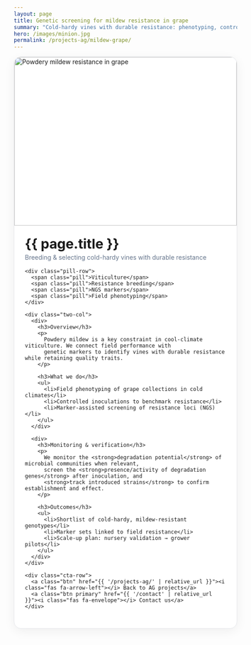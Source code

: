 ```yaml
---
layout: page
title: Genetic screening for mildew resistance in grape
summary: "Cold-hardy vines with durable resistance: phenotyping, controlled inoculation, and marker-assisted screening."
hero: /images/minion.jpg
permalink: /projects-ag/mildew-grape/
---
```


<div class="project-card">
  <div class="project-hero">
    <img src="{{ page.hero | default: '/images/minion.jpg' | relative_url }}" alt="Powdery mildew resistance in grape">
  </div>

  <div class="project-body">
    <h1 class="project-title">{{ page.title }}</h1>
    <p class="project-subtitle">Breeding & selecting cold-hardy vines with durable resistance</p>

    <div class="pill-row">
      <span class="pill">Viticulture</span>
      <span class="pill">Resistance breeding</span>
      <span class="pill">NGS markers</span>
      <span class="pill">Field phenotyping</span>
    </div>

    <div class="two-col">
      <div>
        <h3>Overview</h3>
        <p>
          Powdery mildew is a key constraint in cool-climate viticulture. We connect field performance with
          genetic markers to identify vines with durable resistance while retaining quality traits.
        </p>

        <h3>What we do</h3>
        <ul>
          <li>Field phenotyping of grape collections in cold climates</li>
          <li>Controlled inoculations to benchmark resistance</li>
          <li>Marker-assisted screening of resistance loci (NGS)</li>
        </ul>
      </div>

      <div>
        <h3>Monitoring & verification</h3>
        <p>
          We monitor the <strong>degradation potential</strong> of microbial communities when relevant,
          screen the <strong>presence/activity of degradation genes</strong> after inoculation, and
          <strong>track introduced strains</strong> to confirm establishment and effect.
        </p>

        <h3>Outcomes</h3>
        <ul>
          <li>Shortlist of cold-hardy, mildew-resistant genotypes</li>
          <li>Marker sets linked to field resistance</li>
          <li>Scale-up plan: nursery validation → grower pilots</li>
        </ul>
      </div>
    </div>

    <div class="cta-row">
      <a class="btn" href="{{ '/projects-ag/' | relative_url }}"><i class="fas fa-arrow-left"></i> Back to AG projects</a>
      <a class="btn primary" href="{{ '/contact' | relative_url }}"><i class="fas fa-envelope"></i> Contact us</a>
    </div>
  </div>
</div>

<style>
.project-card{
  max-width: 980px; margin: 0 auto 2.5rem; background:#fff;
  border:1px solid #e5e7eb; border-radius:16px; overflow:hidden;
  box-shadow: 0 6px 24px rgba(0,0,0,.06);
}
.project-hero img{ width:100%; height: 320px; object-fit: cover; display:block; }
.project-body{ padding: 1.25rem 1.5rem 1.75rem; }
.project-title{ margin: .2rem 0 0; font-size: 1.9rem; }
.project-subtitle{ color:#64748b; margin: .25rem 0 1rem; }

.pill-row{ display:flex; flex-wrap:wrap; gap:.5rem; margin-bottom:1.25rem; }
.pill{
  background:#e6f4f4; color:#217f82; padding:.25rem .6rem; border-radius:999px;
  font-size:.85rem; border:1px solid #cde7e7;
}

.two-col{ display:grid; grid-template-columns: 1fr; gap:1.25rem; }
.two-col h3{ margin:.5rem 0 .35rem; }
.two-col p{ margin:.25rem 0 .5rem; }
.two-col ul{ margin:.25rem 0 .5rem 1rem; }
@media (min-width: 860px){
  .two-col{ grid-template-columns: 1fr 1fr; gap:1.5rem 2rem; }
  .project-hero img{ height: 380px; }
}

.cta-row{ display:flex; gap:.75rem; flex-wrap:wrap; margin-top:1.25rem; }
.btn{
  display:inline-flex; align-items:center; gap:.5rem; text-decoration:none;
  padding:.6rem .9rem; border-radius:10px; border:1px solid #e5e7eb; color:#0f172a;
  background:#fff; transition: all .2s ease;
}
.btn:hover{ transform: translateY(-2px); box-shadow:0 8px 20px rgba(0,0,0,.08); }
.btn.primary{ background:#217f82; color:#fff; border-color:#217f82; }
.btn.primary:hover{ background:#186c6d; border-color:#186c6d; }
</style>
